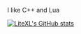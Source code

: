I like C++ and Lua


[![LiteXL's GitHub stats](https://github-readme-stats.vercel.app/api?username=LiteXL)](https://github.com/anuraghazra/github-readme-stats)
